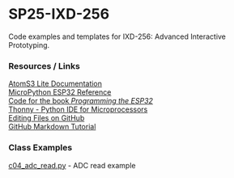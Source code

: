 # SP25-IXD-256
Code examples and templates for IXD-256: Advanced Interactive Prototyping.   
  
### Resources / Links  
[AtomS3 Lite Documentation](https://docs.m5stack.com/en/core/AtomS3%20Lite)  
[MicroPython ESP32 Reference](https://docs.micropython.org/en/latest/esp32/quickref.html)  
[Code for the book *Programming the ESP32*](https://github.com/simonmonk/prog_esp32/tree/main/esp32_lite)  
[Thonny - Python IDE for Microprocessors](https://thonny.org/)  
[Editing Files on GitHub](https://docs.github.com/en/repositories/working-with-files/managing-files/editing-files)  
[GitHub Markdown Tutorial](https://docs.github.com/en/get-started/writing-on-github/getting-started-with-writing-and-formatting-on-github/basic-writing-and-formatting-syntax)  

### Class Examples  
[c04_adc_read.py](class04/c04_adc_read.py) - ADC read example
